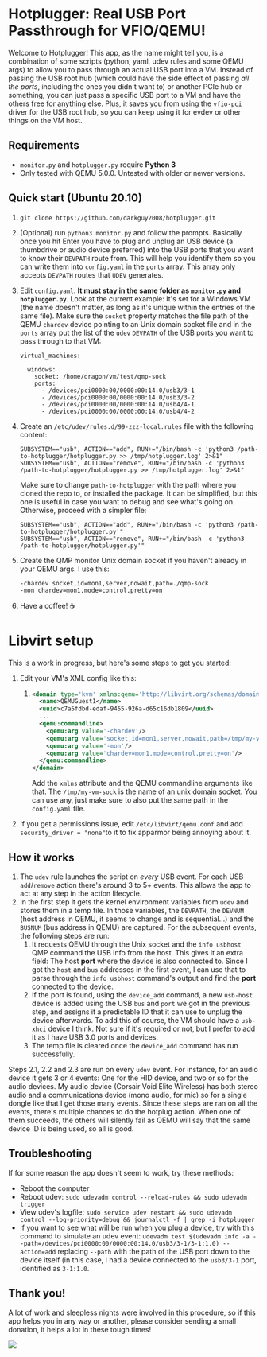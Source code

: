 # Hotplugger: Real USB Port Passthrough for VFIO/QEMU!

Welcome to Hotplugger! This app, as the name might tell you, is a combination of some scripts (python, yaml, udev rules and some QEMU args) to allow you to pass through an actual USB port into a VM. Instead of passing the USB root hub (which could have the side effect of passing *all the ports*, including the ones you didn't want to) or another PCIe hub or something, you can just pass a specific USB port to a VM and have the others free for anything else. Plus, it saves you from using the `vfio-pci` driver for the USB root hub, so you can keep using it for evdev or other things on the VM host.

## Requirements

* `monitor.py` and `hotplugger.py` require **Python 3**
* Only tested with QEMU 5.0.0. Untested with older or newer versions.

## Quick start (Ubuntu 20.10)

1. `git clone https://github.com/darkguy2008/hotplugger.git`

2. (Optional) run `python3 monitor.py` and follow the prompts. Basically once you hit Enter you have to plug and unplug an USB device (a thumbdrive or audio device preferred) into the USB ports that you want to know their `DEVPATH` route from. This will help you identify them so you can write them into `config.yaml` in the `ports` array. This array only accepts `DEVPATH` routes that `UDEV` generates.

3. Edit `config.yaml`. **It must stay in the same folder as `monitor.py` and `hotplugger.py`**. Look at the current example: It's set for a Windows VM (the name doesn't matter, as long as it's unique within the entries of the same file). Make sure the `socket` property matches the file path of the QEMU `chardev` device pointing to an Unix domain socket file and in the `ports` array put the list of the `udev` `DEVPATH` of the USB ports you want to pass through to that VM:

   ```
   virtual_machines:
   
     windows:
       socket: /home/dragon/vm/test/qmp-sock
       ports:
         - /devices/pci0000:00/0000:00:14.0/usb3/3-1
         - /devices/pci0000:00/0000:00:14.0/usb3/3-2
         - /devices/pci0000:00/0000:00:14.0/usb4/4-1
         - /devices/pci0000:00/0000:00:14.0/usb4/4-2
   ```

4. Create an `/etc/udev/rules.d/99-zzz-local.rules` file with the following content:

   ```
   SUBSYSTEM=="usb", ACTION=="add", RUN+="/bin/bash -c 'python3 /path-to-hotplugger/hotplugger.py >> /tmp/hotplugger.log' 2>&1"
   SUBSYSTEM=="usb", ACTION=="remove", RUN+="/bin/bash -c 'python3 /path-to-hotplugger/hotplugger.py >> /tmp/hotplugger.log' 2>&1"
   ```

   Make sure to change `path-to-hotplugger` with the path where you cloned the repo to, or installed the package. It can be simplified, but this one is useful in case you want to debug and see what's going on. Otherwise, proceed with a simpler file:

   ```
   SUBSYSTEM=="usb", ACTION=="add", RUN+="/bin/bash -c 'python3 /path-to-hotplugger/hotplugger.py'"
   SUBSYSTEM=="usb", ACTION=="remove", RUN+="/bin/bash -c 'python3 /path-to-hotplugger/hotplugger.py'"
   ```

5. Create the QMP monitor Unix domain socket if you haven't already in your QEMU args. I use this:

   ```
   -chardev socket,id=mon1,server,nowait,path=./qmp-sock
   -mon chardev=mon1,mode=control,pretty=on
   ```

6. Have a coffee! ☕

# Libvirt setup

This is a work in progress, but here's some steps to get you started:

1. Edit your VM's XML config like this:

   1. ```xml
      <domain type='kvm' xmlns:qemu='http://libvirt.org/schemas/domain/qemu/1.0'>
        <name>QEMUGuest1</name>
        <uuid>c7a5fdbd-edaf-9455-926a-d65c16db1809</uuid>
        ...
        <qemu:commandline>
          <qemu:arg value='-chardev'/>
          <qemu:arg value='socket,id=mon1,server,nowait,path=/tmp/my-vm-sock'/>
          <qemu:arg value='-mon'/>
          <qemu:arg value='chardev=mon1,mode=control,pretty=on'/>
        </qemu:commandline>
      </domain>
      ```

      Add the `xmlns` attribute and the QEMU commandline arguments like that. The `/tmp/my-vm-sock` is the name of an unix domain socket. You can use any, just make sure to also put the same path in the `config.yaml` file.

2. If you get a permissions issue, edit `/etc/libvirt/qemu.conf` and add `security_driver = "none"`to it to fix apparmor being annoying about it.

## How it works

1. The `udev` rule launches the script on *every* USB event. For each USB `add`/`remove` action there's around 3 to 5+ events. This allows the app to act at any step in the action lifecycle.
2. In the first step it gets the kernel environment variables from `udev` and stores them in a temp file. In those variables, the `DEVPATH`, the `DEVNUM` (host address in QEMU, it seems to change and is sequential...) and the `BUSNUM` (bus address in QEMU) are captured. For the subsequent events, the following steps are run:
   1. It requests QEMU through the Unix socket and the `info usbhost` QMP command the USB info from the host. This gives it an extra field: The host **port** where the device is also connected to. Since I got the `host` and `bus` addresses in the first event, I can use that to parse through the `info usbhost` command's output and find the **port** connected to the device.
   2. If the port is found, using the `device_add` command, a new `usb-host` device is added using the USB `bus` and `port` we got in the previous step, and assigns it a predictable ID that it can use to unplug the device afterwards. To add this of course, the VM should have a `usb-xhci` device I think. Not sure if it's required or not, but I prefer to add it as I have USB 3.0 ports and devices.
   3. The temp file is cleared once the `device_add` command has run successfully.

Steps 2.1, 2.2 and 2.3 are run on every `udev` event. For instance, for an audio device it gets 3 or 4 events: One for the HID device, and two or so for the audio devices. My audio device (Corsair Void Elite Wireless) has both stereo audio and a communications device (mono audio, for mic) so for a single dongle like that I get those many events. Since these steps are ran on all the events, there's multiple chances to do the hotplug action. When one of them succeeds, the others will silently fail as QEMU will say that the same device ID is being used, so all is good.

## Troubleshooting

If for some reason the app doesn't seem to work, try these methods:

* Reboot the computer
* Reboot udev: `sudo udevadm control --reload-rules && sudo udevadm trigger`
* View udev's logfile: `sudo service udev restart && sudo udevadm control --log-priority=debug && journalctl -f | grep -i hotplugger`
* If you want to see what will be run when you plug a device, try with this command to simulate an udev event: `udevadm test $(udevadm info -a --path=/devices/pci0000:00/0000:00:14.0/usb3/3-1/3-1:1.0) --action=add` replacing `--path` with the path of the USB port down to the device itself (in this case, I had a device connected to the `usb3/3-1` port, identified as `3-1:1.0`.

## Thank you!

A lot of work and sleepless nights were involved in this procedure, so if this app helps you in any way or another, please consider sending a small donation, it helps a lot in these tough times! 

[<img src="https://www.paypalobjects.com/en_US/i/btn/btn_donate_LG.gif">](https://www.paypal.com/donate?hosted_button_id=H2YLSRHBQJ94G)

